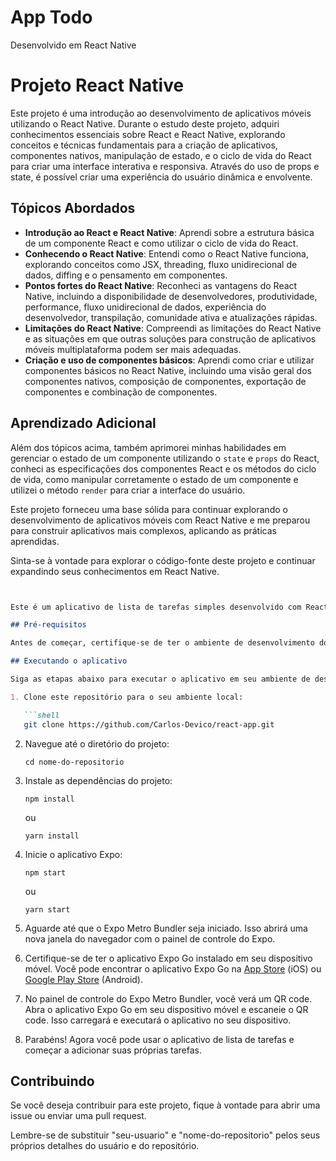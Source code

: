 # App Todo
Desenvolvido em React Native
# Projeto React Native 

Este projeto é uma introdução ao desenvolvimento de aplicativos móveis utilizando o React Native. Durante o estudo deste projeto, adquiri conhecimentos essenciais sobre React e React Native, explorando conceitos e técnicas fundamentais para a criação de aplicativos,  componentes nativos, manipulação de estado, e o ciclo de vida do React para criar uma interface interativa e responsiva. Através do uso de props e state, é possível criar uma experiência do usuário dinâmica e envolvente.


## Tópicos Abordados

- **Introdução ao React e React Native**: Aprendi sobre a estrutura básica de um componente React e como utilizar o ciclo de vida do React.
- **Conhecendo o React Native**: Entendi como o React Native funciona, explorando conceitos como JSX, threading, fluxo unidirecional de dados, diffing e o pensamento em componentes.
- **Pontos fortes do React Native**: Reconheci as vantagens do React Native, incluindo a disponibilidade de desenvolvedores, produtividade, performance, fluxo unidirecional de dados, experiência do desenvolvedor, transpilação, comunidade ativa e atualizações rápidas.
- **Limitações do React Native**: Compreendi as limitações do React Native e as situações em que outras soluções para construção de aplicativos móveis multiplataforma podem ser mais adequadas.
- **Criação e uso de componentes básicos**: Aprendi como criar e utilizar componentes básicos no React Native, incluindo uma visão geral dos componentes nativos, composição de componentes, exportação de componentes e combinação de componentes.


## Aprendizado Adicional

Além dos tópicos acima, também aprimorei minhas habilidades em gerenciar o estado de um componente utilizando o `state` e `props` do React, conheci as especificações dos componentes React e os métodos do ciclo de vida, como manipular corretamente o estado de um componente e utilizei o método `render` para criar a interface do usuário.

Este projeto forneceu uma base sólida para continuar explorando o desenvolvimento de aplicativos móveis com React Native e me preparou para construir aplicativos mais complexos, aplicando as práticas aprendidas.

Sinta-se à vontade para explorar o código-fonte deste projeto e continuar expandindo seus conhecimentos em React Native.


```markdown


Este é um aplicativo de lista de tarefas simples desenvolvido com React Native e Expo.

## Pré-requisitos

Antes de começar, certifique-se de ter o ambiente de desenvolvimento do Expo configurado corretamente em sua máquina. Se você ainda não tem o Expo instalado, você pode seguir as instruções de instalação na [documentação oficial do Expo](https://docs.expo.dev/get-started/installation/).

## Executando o aplicativo

Siga as etapas abaixo para executar o aplicativo em seu ambiente de desenvolvimento:

1. Clone este repositório para o seu ambiente local:

   ```shell
   git clone https://github.com/Carlos-Devico/react-app.git
   ```

2. Navegue até o diretório do projeto:

   ```shell
   cd nome-do-repositorio
   ```

3. Instale as dependências do projeto:

   ```shell
   npm install
   ```

   ou

   ```shell
   yarn install
   ```

4. Inicie o aplicativo Expo:

   ```shell
   npm start
   ```

   ou

   ```shell
   yarn start
   ```

5. Aguarde até que o Expo Metro Bundler seja iniciado. Isso abrirá uma nova janela do navegador com o painel de controle do Expo.

6. Certifique-se de ter o aplicativo Expo Go instalado em seu dispositivo móvel. Você pode encontrar o aplicativo Expo Go na [App Store](https://apps.apple.com/us/app/expo-go/id982107779) (iOS) ou [Google Play Store](https://play.google.com/store/apps/details?id=host.exp.exponent&hl=en&gl=US) (Android).

7. No painel de controle do Expo Metro Bundler, você verá um QR code. Abra o aplicativo Expo Go em seu dispositivo móvel e escaneie o QR code. Isso carregará e executará o aplicativo no seu dispositivo.

8. Parabéns! Agora você pode usar o aplicativo de lista de tarefas e começar a adicionar suas próprias tarefas.

## Contribuindo

Se você deseja contribuir para este projeto, fique à vontade para abrir uma issue ou enviar uma pull request.


Lembre-se de substituir "seu-usuario" e "nome-do-repositorio" pelos seus próprios detalhes do usuário e do repositório.



